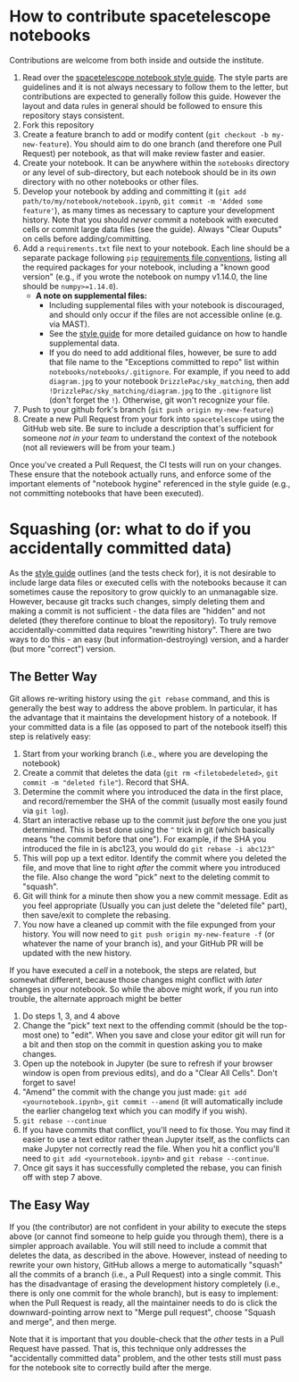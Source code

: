 # How to contribute spacetelescope notebooks

Contributions are welcome from both inside and outside the institute.

1. Read over the [spacetelescope notebook style guide](https://github.com/spacetelescope/style-guides/blob/master/guides/jupyter-notebooks.md). The style parts are guidelines and it is not always necessary to follow them to the letter, but contributions are expected to generally follow this guide.  However the layout and data rules in general should be followed to ensure this repository stays consistent.
2. Fork this repository
3. Create a feature branch to add or modify content (`git checkout -b my-new-feature`).  You should aim to do one branch (and therefore one Pull Request) per notebook, as that will make review faster and easier. 
4. Create your notebook. It can be anywhere within the `notebooks` directory or any level of sub-directory, but each notebook should be in its *own* directory with no other notebooks or other files.
5. Develop your notebook by adding and committing it (`git add path/to/my/notebook/notebook.ipynb`,  `git commit -m 'Added some feature'`), as many times as necessary to capture your development history.  Note that you should *never* commit a notebook with executed cells or commit large data files (see the guide).  Always "Clear Ouputs" on cells before adding/committing.
6.  Add a ``requirements.txt`` file next to your notebook.  Each line should be a separate package following `pip` [requirements file conventions](https://pip.pypa.io/en/stable/reference/pip_install/#requirement-specifiers), listing all the required packages for your notebook, including a "known good version" (e.g., if you wrote the notebook on numpy v1.14.0, the line should be ``numpy>=1.14.0``).
    - **A note on supplemental files:** 
        - Including supplemental files with your notebook is discouraged, and should only occur if the files are not accessible online (e.g. via MAST).
        - See the [style guide](https://github.com/spacetelescope/style-guides/blob/master/guides/where-to-put-your-data.md) for more detailed guidance on how to handle supplemental data.
        - If you do need to add additional files, however, be sure to add that file name to the "Exceptions committed to repo" list within ``notebooks/notebooks/.gitignore``. For example, if you need to add ``diagram.jpg`` to your notebook ``DrizzlePac/sky_matching``, then add ``!DrizzlePac/sky_matching/diagram.jpg`` to the ``.gitignore`` list (don't forget the ``!``). Otherwise, git won't recognize your file. 
7. Push to your github fork's branch (`git push origin my-new-feature`)
8. Create a new Pull Request from your fork into `spacetelescope` using the GitHub web site.  Be sure to include a description that's sufficient for someone *not in your team* to understand the context of the notebook (not all reviewers will be from your team.)

Once you've created a Pull Request, the CI tests will run on your changes.  These ensure that the notebook actually runs, and enforce some of the important elements of "notebook hygine" referenced in the style guide (e.g., not committing notebooks that have been executed).

# Squashing (or: what to do if you accidentally committed data)

As the [style guide](https://github.com/spacetelescope/style-guides/blob/master/guides/jupyter-notebooks.md) outlines (and the tests check for), it is not desirable to include large data files or executed cells with the notebooks because it can sometimes cause the repository to grow quickly to an unmanagable size. However, because git tracks such changes, simply deleting them and making a commit is not sufficient - the data files are "hidden" and not deleted (they therefore continue to bloat the repository). To truly remove accidentally-committed data requires "rewriting history".  There are two ways to do this - an easy (but information-destroying) version, and a harder (but more "correct") version.

## The Better Way

Git allows re-writing history using the `git rebase` command, and this is generally the best way to address the above problem. In particular, it has the advantage that it maintains the development history of a notebook.  If your committed data is a file (as opposed to part of the notebook itself) this step is relatively easy:

1. Start from your working branch (i.e., where you are developing the notebook)
2. Create a commit that deletes the data (`git rm <filetobedeleted>`, `git commit -m "deleted file"`).  Record that SHA.
3. Determine the commit where you introduced the data in the first place, and record/remember the SHA of the commit (usually most easily found via `git log`).
4. Start an interactive rebase up to the commit just *before* the one you just determined.  This is best done using the `^` trick in git (which basically means "the commit before that one").  For example, if the SHA you introduced the file in is abc123, you would do `git rebase -i abc123^`
5. This will pop up a text editor.  Identify the commit where you deleted the file, and move that line to right *after* the commit where you introduced the file.  Also change the word "pick" next to the deleting commit to "squash".
6. Git will think for a minute then show you a new commit message.  Edit as you feel appropriate (Usually you can just delete the "deleted file" part), then save/exit to complete the rebasing.  
7. You now have a cleaned up commit with the file expunged from your history.  You will now need to `git push origin my-new-feature -f` (or whatever the name of your branch is), and your GitHub PR will be updated with the new history.

If you have executed a *cell* in a notebook, the steps are related, but somewhat different, because those changes might conflict with *later* changes in your notebook. So while the above might work, if you run into trouble, the alternate approach might be better
1. Do steps 1, 3, and 4 above
2. Change the "pick" text next to the offending commit (should be the top-most one) to "edit".  When you save and close your editor git will run for a bit and then stop on the commit in question asking you to make changes.
3. Open up the notebook in Jupyter (be sure to refresh if your browser window is open from previous edits), and do a "Clear All Cells". Don't forget to save!
4. "Amend" the commit with the change you just made: `git add <yournotebook.ipynb>`, `git commit --amend` (it will automatically include the earlier changelog text which you can modify if you wish).
5. `git rebase --continue`
6. If you have commits that conflict, you'll need to fix those.  You may find it easier to use a text editor rather thean Jupyter itself, as the conflicts can make Jupyter not correctly read the file. When you hit a conflict you'll need to  `git add <yournotebook.ipynb>` and `git rebase --continue`.
7. Once git says it has successfully completed the rebase, you can finish off with step 7 above.


## The Easy Way

If you (the contributor) are not confident in your ability to execute the steps above (or cannot find someone to help guide you through them), there is a simpler approach available.  You will still need to include a commit that deletes the data, as described in the above. However, instead of needing to rewrite your own history, GitHub allows a merge to automatically "squash" all the commits of a branch (i.e., a Pull Request) into a single commit.  This has the disadvantage of erasing the development history completely (i.e., there is only one commit for the whole branch), but is easy to implement: when the Pull Request is ready, all the maintainer needs to do is click the downward-pointing arrow next to "Merge pull request", choose "Squash and merge", and then merge.

Note that it is important that you double-check that the *other* tests in a Pull Request have passed.  That is, this technique only addresses the "accidentally committed data" problem, and the other tests still must pass for the notebook site to correctly build after the merge.
